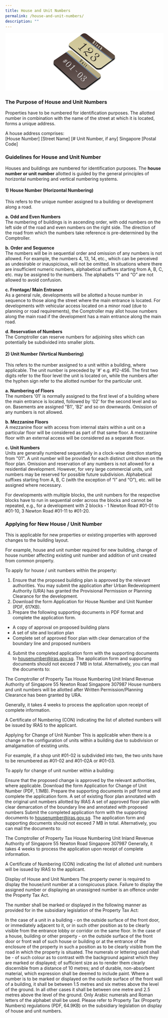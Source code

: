 ```yaml
---
title: House and Unit Numbers
permalink: /house-and-unit-numbers/
description: ""
---
```

![Houaw & Unit Number Pic](/images/House%20&%20Unit%20Pic%204k.png)

<h3>The Purpose of House and Unit Numbers</h3>

Properties have to be numbered for identification purposes. The allotted number in combination with the name of the street at which it is located, forms a unique address.

A house address comprises:<br>[House Number] [Street Name] [# Unit Number, if any] Singapore [Postal Code]


<h3>Guidelines for House and Unit Number</h3>
Houses and buildings are numbered for identification purposes. The <b>house number or unit number</b> allotted is guided by the general principles of horizontal numbering and vertical numbering systems.

<h4>1) House Number (Horizontal Numbering)</h4>
This refers to the unique number assigned to a building or development along a road.

<b>a. Odd and Even Numbers</b><br>
The numbering of buildings is in ascending order, with odd numbers on the left side of the road and even numbers on the right side. The direction of the road from which the numbers take reference is pre-determined by the Comptroller.

<b>b. Order and Sequence</b><br>
The numbers will be in sequential order and omission of any numbers is not allowed. For example, the numbers 4, 13, 14, etc., which can be perceived as undesirable or inauspicious, will not be omitted. In situations where there are insufficient numeric numbers, alphabetical suffixes starting from A, B, C, etc. may be assigned to the numbers. The alphabets “I” and “O” are not allowed to avoid confusion.

<b>c. Frontage/ Main Entrance</b><br>
As a general rule, developments will be allotted a house number in sequence to those along the street where the main entrance is located. For developments with vehicular access located on a minor road (due to planning or road requirements), the Comptroller may allot house numbers along the main road if the development has a main entrance along the main road.

<b>d. Reservation of Numbers</b><br>
The Comptroller can reserve numbers for adjoining sites which can potentially be subdivided into smaller plots.

<h4>2) Unit Number (Vertical Numbering)</h4>
This refers to the number assigned to a unit within a building, where applicable. The unit number is preceded by '#' e.g. #12-456. The first two digits refer to the floor level the unit is located on, while the numbers after the hyphen sign refer to the allotted number for the particular unit.

<b>a. Numbering of Floors</b><br>
The numbers '01' is normally assigned to the first level of a building where the main entrance is located, followed by '02' for the second level and so on. Basements are assigned "B1', 'B2' and so on downwards. Omission of any numbers is not allowed.

<b>b. Mezzanine Floors</b><br>
A mezzanine floor with access from internal stairs within a unit on a particular floor will be considered as part of that same floor. A mezzanine floor with an external access will be considered as a separate floor.

<b>c. Unit Numbers</b><br>
Units are generally numbered sequentially in a clock-wise direction starting from "01". A unit number will be provided for each distinct unit shown on the floor plan. Omission and reservation of any numbers is not allowed for a residential development. However, for very large commercial units, unit numbers may be reserved for possible future subdivision. Alphabetical suffixes starting from A, B, C (with the exception of “I” and “O”), etc. will be assigned where necessary.

For developments with multiple blocks, the unit numbers for the respective blocks have to run in sequential order across the blocks and cannot be repeated, e.g., for a development with 2 blocks - 1 Newton Road #01-01 to #01-10, 3 Newton Road #01-11 to #01-20.

<h3>Applying for New House / Unit Number</h3>
This is applicable for new properties or existing properties with approved changes to the building layout.

For example, house and unit number required for new building, change of house number affecting existing unit number and addition of unit created from common property.

To apply for house / unit numbers within the property:

1. Ensure that the proposed building plan is approved by the relevant authorities. You may submit the application after Urban Redevelopment Authority (URA) has granted the Provisional Permission or Planning Clearance for the development.
2. Download the form  Application for House Number and Unit Number (PDF, 617KB).
3.   Prepare the following supporting documents in PDF format and complete the application form.
*   A copy of approval on proposed building plans
*   A set of site and location plan
*   Complete set of approved floor plan with clear demarcation of the boundary line and proposed numbers
4. Submit the completed application form with the supporting documents to  housenumber@iras.gov.sg. The application form and supporting documents should not exceed 7 MB in total. Alternatively, you can mail the documents to:

The Comptroller of Property Tax
House Numbering Unit
Inland Revenue Authority of Singapore
55 Newton Road
Singapore 307987
House numbers and unit numbers will be allotted after Written Permission/Planning Clearance has been granted by URA.

Generally, it takes 4 weeks to process the application upon receipt of complete information.

A Certificate of Numbering (CON) indicating the list of allotted numbers will be issued by IRAS to the applicant.

Applying for Change of Unit Number
This is applicable when there is a change in the configuration of units within a building due to subdivision or amalgamation of existing units.

For example, if a shop unit #01-02 is subdivided into two, the two units have to be renumbered as #01-02 and #01-02A or #01-03.

To apply for change of unit number within a building:

  Ensure that the proposed change is approved by the relevant authorities, where applicable.
  Download the form  Application for Change of Unit Number (PDF, 1.1MB).
  Prepare the supporting documents in pdf format and complete the application form.
  A set of existing floor plan annotated with the original unit numbers allotted by IRAS
  A set of approved floor plan with clear demarcation of the boundary line and annotated with proposed numbers
  Submit the completed application form with the supporting documents to  housenumber@iras.gov.sg. The application form and supporting documents should not exceed 7 MB in total. Alternatively, you can mail the documents to:

The Comptroller of Property Tax
House Numbering Unit
Inland Revenue Authority of Singapore
55 Newton Road
Singapore 307987
Generally, it takes 4 weeks to process the application upon receipt of complete information.

A Certificate of Numbering (CON) indicating the list of allotted unit numbers will be issued by IRAS to the applicant.

Display of House and Unit Numbers
The property owner is required to display the house/unit number at a conspicuous place. Failure to display the assigned number or displaying an unassigned number is an offence under the Property Tax Act.

The number shall be marked or displayed in the following manner as provided for in the subsidiary legislation of the Property Tax Act:

  In the case of a unit in a building - on the outside surface of the front door, or immediately adjacent to it, or in such other position as to be clearly visible from the entrance lobby or corridor on the same floor.
  In the case of a house, building or other property - on the outside surface of the front door or front wall of such house or building or at the entrance of the enclosure of the property in such a position as to be clearly visible from the road in which the property is situated.
  The numerals or lettering used shall be -
  of such colour as to contrast with the background against which they are marked or displayed;
  of sufficient size as to render them clearly discernible from a distance of 10 metres; and
  of durable, non-absorbent material, which expression shall be deemed to include paint.
  Where a number is to be marked or displayed on the outside surface of the front wall of a building, it shall be between 1.5 metres and six metres above the level of the ground. In all other cases it shall be between one metre and 2.5 metres above the level of the ground.
  Only Arabic numerals and Roman letters of the alphabet shall be used. Please refer to  Property Tax (Property Numbers) regulations (PDF, 64.9KB) on the subsidiary legislation on display of house and unit numbers.